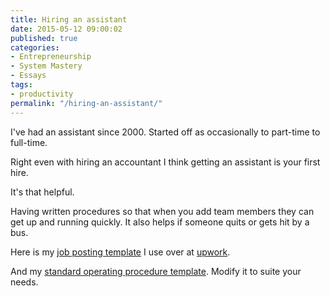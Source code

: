 ```yaml
---
title: Hiring an assistant
date: 2015-05-12 09:00:02
published: true
categories:
- Entrepreneurship
- System Mastery
- Essays
tags:
- productivity
permalink: "/hiring-an-assistant/"
---
```

I've had an assistant since 2000. Started off as occasionally to part-time to full-time.

Right even with hiring an accountant I think getting an assistant is your first hire.

It's that helpful.

Having written procedures so that when you add team members they can get up and running quickly. It also helps if someone quits or gets hit by a bus.

Here is my <a href="https://s3.amazonaws.com/christophersherrod/hireassistant/VA+Job+Posting.txt">job posting template</a> I use over at <a href="http://upwork.com">upwork</a>.

And my <a href="https://s3.amazonaws.com/christophersherrod/hireassistant/Standard+Operating+Procedure+(SOP)+Template.txt">standard operating procedure template</a>. Modify it to suite your needs.

</p>
